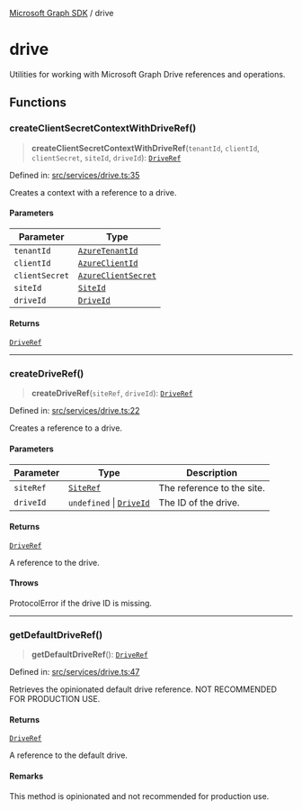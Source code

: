 [Microsoft Graph SDK](README.md) / drive

# drive

Utilities for working with Microsoft Graph Drive references and operations.

## Functions

### createClientSecretContextWithDriveRef()

> **createClientSecretContextWithDriveRef**(`tenantId`, `clientId`, `clientSecret`, `siteId`, `driveId`): [`DriveRef`](Drive-1.md#driveref)

Defined in: [src/services/drive.ts:35](https://github.com/Future-Secure-AI/microsoft-graph/blob/main/src/services/drive.ts#L35)

Creates a context with a reference to a drive.

#### Parameters

| Parameter | Type |
| ------ | ------ |
| `tenantId` | [`AzureTenantId`](AzureApplicationCredentials-1.md#azuretenantid) |
| `clientId` | [`AzureClientId`](AzureApplicationCredentials-1.md#azureclientid) |
| `clientSecret` | [`AzureClientSecret`](AzureApplicationCredentials-1.md#azureclientsecret) |
| `siteId` | [`SiteId`](Site-1.md#siteid) |
| `driveId` | [`DriveId`](Drive-1.md#driveid) |

#### Returns

[`DriveRef`](Drive-1.md#driveref)

***

### createDriveRef()

> **createDriveRef**(`siteRef`, `driveId`): [`DriveRef`](Drive-1.md#driveref)

Defined in: [src/services/drive.ts:22](https://github.com/Future-Secure-AI/microsoft-graph/blob/main/src/services/drive.ts#L22)

Creates a reference to a drive.

#### Parameters

| Parameter | Type | Description |
| ------ | ------ | ------ |
| `siteRef` | [`SiteRef`](Site-1.md#siteref) | The reference to the site. |
| `driveId` | `undefined` \| [`DriveId`](Drive-1.md#driveid) | The ID of the drive. |

#### Returns

[`DriveRef`](Drive-1.md#driveref)

A reference to the drive.

#### Throws

ProtocolError if the drive ID is missing.

***

### getDefaultDriveRef()

> **getDefaultDriveRef**(): [`DriveRef`](Drive-1.md#driveref)

Defined in: [src/services/drive.ts:47](https://github.com/Future-Secure-AI/microsoft-graph/blob/main/src/services/drive.ts#L47)

Retrieves the opinionated default drive reference. NOT RECOMMENDED FOR PRODUCTION USE.

#### Returns

[`DriveRef`](Drive-1.md#driveref)

A reference to the default drive.

#### Remarks

This method is opinionated and not recommended for production use.
